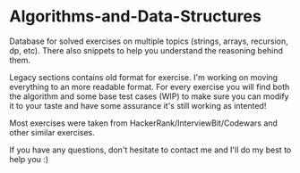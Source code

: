 # Algorithms-and-Data-Structures
Database for solved exercises on multiple topics (strings, arrays, recursion, dp, etc). There also snippets to help you understand the reasoning behind them. 

Legacy sections contains old format for exercise. I'm working on moving everything to an more readable format.
For every exercise you will find both the algorithm and some base test cases (WIP) to make sure you can modify it to your taste and have some assurance it's still working as intented!

Most exercises were taken from HackerRank/InterviewBit/Codewars and other similar exercises.

If you have any questions, don't hesitate to contact me and I'll do my best to help you :)



